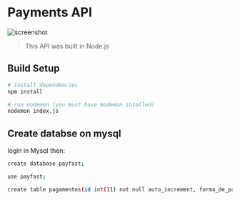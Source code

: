 # Payments API

![screenshot](Screenshot.png?raw=true "screenshot")

> This API was built in Node.js


## Build Setup

``` bash
# install dependencies
npm install

# run nodemon (you must have modemon intalled)
nodemon index.js

```
## Create databse on mysql

login in Mysql then:
```bash
create database payfast;

use payfast;

create table pagamentos(id int(11) not null auto_increment, forma_de_pagamento varchar(255) not null, valor decimal(10,2) not null, moeda varchar (3) not null, status varchar(255) not null, data date, descricao text, primary key(id));

```
